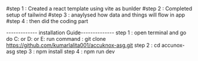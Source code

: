 #step 1 : Created a react template using vite as bunlder
#step 2 : Completed setup of tailwind
#step 3 : anaylysed how data and things will flow in app
#step 4 : then did the coding part

------------- installation Guide--------------
step 1 : open terminal and go do C: or D: or E: run command : git clone https://github.com/kumarlalita001/accuknox-asg.git
step 2 : cd accunox-asg
step 3 : npm install
step 4 : npm run dev
